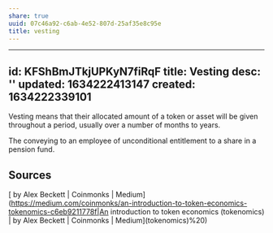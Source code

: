 ```yaml
---
share: true
uuid: 07c46a92-c6ab-4e52-807d-25af35e8c95e
title: vesting
---
```

---
id: KFShBmJTkjUPKyN7fiRqF
title: Vesting
desc: ''
updated: 1634222413147
created: 1634222339101
---


Vesting means that their allocated amount of a token or asset will be given throughout a period, usually over a number of months to years.

The conveying to an employee of unconditional entitlement to a share in a pension fund.

## Sources

[ by Alex Beckett | Coinmonks | Medium](https://medium.com/coinmonks/an-introduction-to-token-economics-tokenomics-c6eb9211778f|An introduction to token economics (tokenomics) | by Alex Beckett | Coinmonks | Medium](tokenomics)%20)